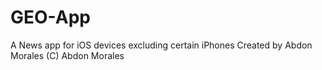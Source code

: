 # GEO-App
A News app for iOS devices excluding certain iPhones
Created by Abdon Morales
(C) Abdon Morales
